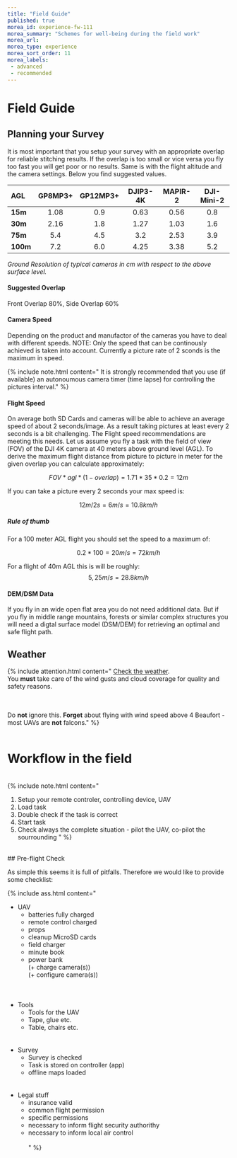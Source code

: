 ```yaml
---
title: "Field Guide"
published: true
morea_id: experience-fw-111
morea_summary: "Schemes for well-being during the field work"
morea_url: 
morea_type: experience
morea_sort_order: 11
morea_labels:
 - advanced
 - recommended
---
```


# Field Guide

## Planning your Survey

It is most important that you setup your survey with an appropriate overlap for reliable stitching results. If the overlap is too small or vice versa you fly too fast you will get poor or no results. Same is with the flight altitude and the camera settings. Below you find suggested values.

|AGL|GP8MP3+|GP12MP3+|DJIP3-4K |MAPIR-2|DJI-Mini-2|
|:--  |:--:  |:--:  |:--:  |:--:  |:--:  |
|**15m**|1.08|0.9|0.63|0.56|0.8|
|**30m**|2.16|1.8|1.27|1.03|1.6|
|**75m**|5.4|4.5|3.2|2.53|3.9|
|**100m**|7.2|6.0|4.25|3.38|5.2|

*Ground Resolution of typical cameras in cm with respect to the above surface level.*

#### Suggested Overlap

Front Overlap 80%,  Side Overlap 60%

#### Camera Speed

Depending on the product and manufactor of the cameras you have to deal with different speeds. NOTE: Only the speed that can be continously achieved is taken into account. Currently a picture rate of 2 sconds is the maximum in speed.

{% include note.html content=" It is strongly recommended that you use (if available) an autonoumous camera timer (time lapse) for controlling the pictures interval."
%}

#### Flight Speed

On average both SD Cards and cameras will be able to achieve an average speed of about 2 seconds/image. As a result taking pictures at least every 2 seconds is a bit challenging. The Flight speed recommendations are meeting this needs. Let us assume you fly a task with the field of view (FOV) of the DJI 4K camera at 40 meters above ground level (AGL). To derive the maximum flight distance from picture to picture in meter for the given overlap you can calculate approximately:

$$FOV*agl*(1-overlap) = 1.71*35*0.2 = 12 m$$ 

If you can take a picture every 2 seconds your max speed is: 

$$12 m / 2 s  = 6 m/s = 10.8 km/h$$

##### Rule of thumb

For a 100 meter AGL flight you should set the speed to a maximum of:

$$0.2 * 100 = 20 m/s = 72 km/h$$ 

For a flight of 40m AGL this is will be roughly: $$5,25 m/s = 28.8 km/h$$

#### DEM/DSM Data
If you fly in an wide open flat area you do not need additional data. But if you fly in middle range mountains, forests or similar complex structures you will need a digtal surface model (DSM/DEM) for retrieving an optimal and safe flight path. 

## Weather
{% include attention.html content=" 
[Check the weather](https://www.windy.com/?50.117,8.684,5). 
<br>You **must** take care of the wind gusts and cloud coverage for quality and safety reasons.

<br><br>
Do **not** ignore this. **Forget** about flying with wind speed above 4 Beaufort - most UAVs are **not** falcons."
%}
<br><br>
# Workflow in the field 
<br>
{% include note.html content=" 

1. Setup your remote controler, controlling device, UAV <br>
2. Load task <br>
3. Double check if the task is correct
4. Start task <br>
5. Check always the complete situation - pilot the UAV, co-pilot the sourrounding
"
%}
<br>
## Pre-flight Check

As simple this seems it is full of pitfalls. Therefore we would like to provide some checklist:


{% include ass.html content=" 
* UAV <br>
    + batteries fully charged <br>
    + remote control charged <br>
    + props <br>
    + cleanup MicroSD cards<br>
    + field charger<br>
    + minute book<br>
    + power bank<br>
    (+ charge camera(s)) <br>
    (+ configure camera(s))<br>    
<br><br>
* Tools<br>
    + Tools for the UAV<br>
    + Tape, glue etc.<br>
    + Table, chairs etc.<br>
<br><br>
* Survey<br>
    + Survey is checked<br>
    + Task is stored on controller (app)<br>
    + offline maps loaded<br>
<br><br>
* Legal stuff<br>
    + insurance valid<br>
    + common flight permission<br>
    + specific permissions<br>
    + necessary to inform flight security authorithy<br>
    + necessary to inform local air control<br>
<br>"
%}

